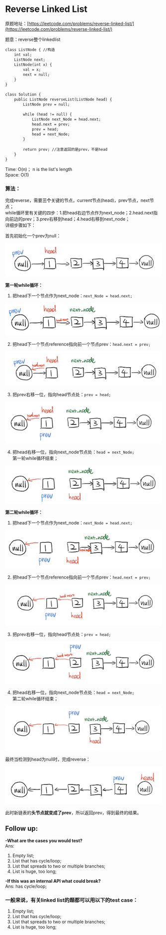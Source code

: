 # Reverse Linked List

原题地址：[https://leetcode.com/problems/reverse-linked-list/](https://leetcode.com/problems/reverse-linked-list/) 

题意：reverse整个linkedlist

```text
class ListNode { //构造
    int val;
    ListNode next;
    ListNode(int x) {
        val = x;
        next = null;
    }
}

class Solution {
    public ListNode reverseList(ListNode head) {
        ListNode prev = null;
        
        while (head != null) {
            ListNode next_Node = head.next;
            head.next = prev;
            prev = head;
            head = next_Node;
        }
        
        return prev; //注意返回的是prev，不是head
    }
}
```

Time: O\(n\)； n is the list's length  
Space: O\(1\)

### 算法：

完成reverse，需要**三个**关键的节点，current节点\(head\)，prev节点，next节点；  
while循环里有关键的四步：1.把head右边节点作为next\_node；2.head.next指向前边的prev；3.prev右移到head；4.head右移到next\_node；  
详细步骤如下：

  
首先初始化一个prev为null：

![](../.gitbook/assets/img_6318.jpg)



**第一轮while循环：**  
1. 把head下一个节点作为next\_node：`next_Node = head.next;`

![](../.gitbook/assets/img_6319.jpg)



2. 把head下一个节点reference指向前一个节点prev：`head.next = prev;`

![](../.gitbook/assets/img_6320.jpg)



3. 把prev右移一位，指向head节点处：`prev = head;`

![](../.gitbook/assets/img_6321.jpg)



4. 把head右移一位，指向next\_node节点处：`head = next_Node;`  
    第一轮while循环结束；

![](../.gitbook/assets/img_6322.jpg)



**第二轮while循环：**  
1. 把head下一个节点作为next\_node：`next_Node = head.next;`

![](../.gitbook/assets/img_6323.jpg)



2. 把head下一个节点reference指向前一个节点prev：`head.next = prev;`

![](../.gitbook/assets/img_6324.jpg)



3. 把prev右移一位，指向head节点处：`prev = head;`

![](../.gitbook/assets/img_6325.jpg)



4. 把head右移一位，指向next\_node节点处：`head = next_Node;`  
    第二轮while循环结束；

![](../.gitbook/assets/img_6326.jpg)



最终当检测到head为null时，完成reverse：

![](../.gitbook/assets/img_6328.jpg)

此时新链表的**头节点就变成了prev**，所以返回prev，得到最终的结果。







## Follow up: 

**-What are the cases you would test?**   
Ans:   
1. Empty list;  
2. List that has cycle/loop;  
3. List that spreads to two or multiple branches;  
4. List is huge, too long;  


**-If this was an internal API what could break?**  
Ans: has cycle/loop;



### 一般来说，有关linked list的题都可以用以下的test case：

1. Empty list;
2. List that has cycle/loop;
3. List that spreads to two or multiple branches;
4. List is huge, too long;

